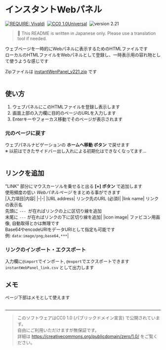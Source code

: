 # インスタントWebパネル
[vivaldi]: https://vivaldi.com/ "Powerful. Personal. Private."
[![REQUIRE: Vivaldi](https://img.shields.io/static/v1?label=vivaldi&message=utils&color=ef3939&logo=vivaldi)][vivaldi]&nbsp;
[![CC0 1.0Universal](https://img.shields.io/static/v1?label=license&message=CC0&color=28c)](https://creativecommons.org/publicdomain/zero/1.0/ "CC0 1.0Universal")&nbsp;
![version 2.21](https://img.shields.io/static/v1?label=version&message=2.21&color=2a2 "version: 2.21")&nbsp;
<br/>
> 🍙 This README is written in Japanese only.  Please use a translation tool if needed.  

ウェブページを一時的にWebパネルに表示するためのHTMLファイルです  
ローカルのHTMLファイルをWebパネルとして登録し、一時表示用の容れ物として使うような感じです  

Zipファイルは [instantWenPanel_v221.zip](https://github.com/hongkong3/MyStorage-vivaldi/releases/download/iwp-v2.21/instantWebPanel_v221.zip) です  
<br/>

## 使い方
  1. ウェブパネルにこのHTMLファイルを登録し表示します  
  2. 画面上部の入力欄に目的のページのURLを入力します  
  3. Enterキーやフォーカス移動でそのページが表示されます  

### 元のページに戻す
  ウェブパネルナビゲーションの **ホームへ移動 ボタン** で戻せます  
  ※ 以前はできたサイドバー出し入れによる初期化はできなくなってます…  
<br/>

## リンクを追加
  "LINK" 部分にマウスカーソルを乗せると出る **\[+\] ボタン** で追加します  
  使用頻度の低い *Webパネルページ* をまとめる事ができます  
  |入力項目|内容|
  |-|-|
  |URL address|  リンク先のURL (必須)|
  |link name|    リンクの表示名<br/>先頭に `--- `が在ればリンクの上に区切り線を追加<br/>末尾に `---` が在ればリンクの下に区切り線を追加|
  |icon image|   ファビコン用画像, 自動取得とかは無理です<br/>Base64やencodeURIをデータURIとして指定も可能です<br/>  例: `data:image/png;base64,***`|

### リンクのインポート・エクスポート
  入力欄に`@import`でインポート, `@export`でエクスポートできます  
  `instantWebPanel_link.csv` として出力します
<br/>

## メモ
  ページ下部はメモとして使えます  
<br/>

- - - - - - - -
> このソフトウェアはCC0 1.0 (パブリックドメイン宣言) で公開されています。  
> 自由にご利用いただけますが無保証です。  
> 詳細は https://creativecommons.org/publicdomain/zero/1.0/ をご覧ください。  
